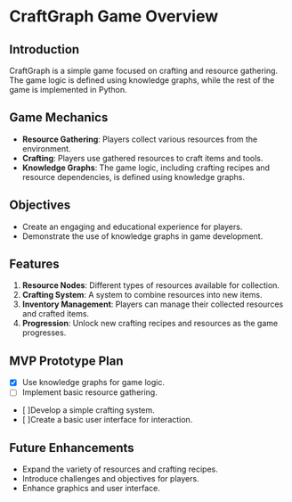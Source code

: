 # CraftGraph Game Overview

## Introduction
CraftGraph is a simple game focused on crafting and resource gathering. The game logic is defined using knowledge graphs, while the rest of the game is implemented in Python.

## Game Mechanics
- **Resource Gathering**: Players collect various resources from the environment.
- **Crafting**: Players use gathered resources to craft items and tools.
- **Knowledge Graphs**: The game logic, including crafting recipes and resource dependencies, is defined using knowledge graphs.

## Objectives
- Create an engaging and educational experience for players.
- Demonstrate the use of knowledge graphs in game development.

## Features
1. **Resource Nodes**: Different types of resources available for collection.
2. **Crafting System**: A system to combine resources into new items.
3. **Inventory Management**: Players can manage their collected resources and crafted items.
4. **Progression**: Unlock new crafting recipes and resources as the game progresses.

## MVP Prototype Plan
- [x] Use knowledge graphs for game logic.
- [ ] Implement basic resource gathering.
- [ ]Develop a simple crafting system.
- [ ]Create a basic user interface for interaction.

## Future Enhancements
- Expand the variety of resources and crafting recipes.
- Introduce challenges and objectives for players.
- Enhance graphics and user interface.
